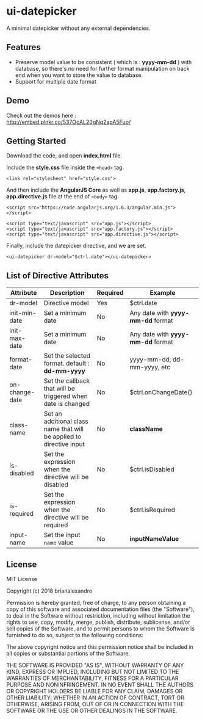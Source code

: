 # ui-datepicker
A minimal datepicker without any external dependencies.

## Features
* Preserve model value to be consistent ( which is : **yyyy-mm-dd** ) with database, so there's no need for further format manipulation on back end when you want to store the value to database.
* Support for multiple date format

## Demo
Check out the demos here : http://embed.plnkr.co/537OoAL20gNq2apA5Fuo/

## Getting Started
Download the code, and open **index.html** file.

Include the **style.css** file inside the ```<head>``` tag.

```
<link rel="stylesheet" href="style.css">
```

And then include the **AngularJS Core** as well as **app.js**, **app.factory.js**, **app.directive.js** file at the end of ```<body>``` tag.

```
<script src="https://code.angularjs.org/1.6.3/angular.min.js"></script>

<script type="text/javascript" src="app.js"></script>
<script type="text/javascript" src="app.factory.js"></script>
<script type="text/javascript" src="app.directive.js"></script>
```

Finally, include the datepicker directive, and we are set.

```
<ui-datepicker dr-model="$ctrl.date"></ui-datepicker>
```

## List of Directive Attributes

| Attribute | Description | Required | Example |
| --- | --- | --- | --- |
| dr-model | Directive model | Yes | $ctrl.date |
| init-min-date | Set a minimum date | No | Any date with **yyyy-mm-dd** format |
| init-max-date | Set a minimum date | No | Any date with **yyyy-mm-dd** format |
| format-date | Set the selected format. default : **dd-mm-yyyy** | No | yyyy-mm-dd, dd-mm-yyyy, etc |
| on-change-date | Set the callback that will be triggered when date is changed | No | $ctrl.onChangeDate() |
| class-name | Set an additional class name that will be applied to directive input | No | **className** |
| is-disabled | Set the expression when the directive will be disabled | No | $ctrl.isDisabled |
| is-required | Set the expression when the directive will be required | No | $ctrl.isRequired |
| input-name | Set the input ```name``` value | No | **inputNameValue** |

## License
MIT License

Copyright (c) 2018 brianalexandro

Permission is hereby granted, free of charge, to any person obtaining a copy
of this software and associated documentation files (the "Software"), to deal
in the Software without restriction, including without limitation the rights
to use, copy, modify, merge, publish, distribute, sublicense, and/or sell
copies of the Software, and to permit persons to whom the Software is
furnished to do so, subject to the following conditions:

The above copyright notice and this permission notice shall be included in all
copies or substantial portions of the Software.

THE SOFTWARE IS PROVIDED "AS IS", WITHOUT WARRANTY OF ANY KIND, EXPRESS OR
IMPLIED, INCLUDING BUT NOT LIMITED TO THE WARRANTIES OF MERCHANTABILITY,
FITNESS FOR A PARTICULAR PURPOSE AND NONINFRINGEMENT. IN NO EVENT SHALL THE
AUTHORS OR COPYRIGHT HOLDERS BE LIABLE FOR ANY CLAIM, DAMAGES OR OTHER
LIABILITY, WHETHER IN AN ACTION OF CONTRACT, TORT OR OTHERWISE, ARISING FROM,
OUT OF OR IN CONNECTION WITH THE SOFTWARE OR THE USE OR OTHER DEALINGS IN THE
SOFTWARE.

